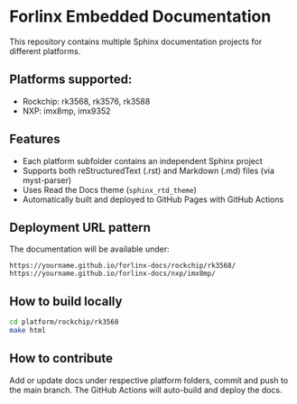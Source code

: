 # Forlinx Embedded Documentation

This repository contains multiple Sphinx documentation projects for different platforms.

## Platforms supported:

- Rockchip: rk3568, rk3576, rk3588
- NXP: imx8mp, imx9352

## Features

- Each platform subfolder contains an independent Sphinx project
- Supports both reStructuredText (.rst) and Markdown (.md) files (via myst-parser)
- Uses Read the Docs theme (`sphinx_rtd_theme`)
- Automatically built and deployed to GitHub Pages with GitHub Actions

## Deployment URL pattern

The documentation will be available under:

```
https://yourname.github.io/forlinx-docs/rockchip/rk3568/
https://yourname.github.io/forlinx-docs/nxp/imx8mp/
```

## How to build locally

```bash
cd platform/rockchip/rk3568
make html
```

## How to contribute

Add or update docs under respective platform folders, commit and push to the main branch. The GitHub Actions will auto-build and deploy the docs.
